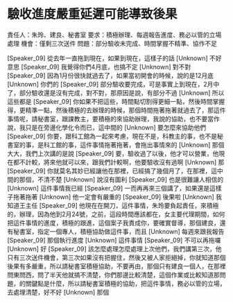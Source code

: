 # 驗收進度嚴重延遲可能導致後果
責任人：朱玲、建良、秘書室
要求：積極辦理、每週報告進度、務必以管的立場處理
機會：僅剩三次送件
問題：部分驗收未完成、時間掌握不精準、協作不足

[Speaker_09] 從去年一直拖到現在，如果到現在，這樣子的話
[Unknown] 不好意思
[Speaker_09] 我覺得你們4月底，也搞不定
[Unknown] 對不對
[Speaker_09] 因為1月份很快就過去了，如果當初開會的時候，說的是12月底
[Unknown] 你們的
[Speaker_09] 部分驗收要完成，可是事實上到現在，2月中了，部分驗收還是沒有完成，對不對，那原因是說，有部分不過
[Unknown] 所以這些都是
[Speaker_09] 你如果不把這些，時間點切割得更細一點，然後時間掌握得，更精準一點，然後積極的去辦理的時候，那個時間拖著拖著就過去了，那這件事情呢，請秘書室，跟課教主，要積極的來協助辦理，我說的協助，也不要當作說，我只是在旁邊化學化令而已，這中間的
[Unknown] 要怎麼來協助他們
[Speaker_09] 你要，跟科工館為一起來考慮，現在不是，科教主的事，也不是秘書室的事，是科工館的事，這件事情拖著拖著，會拖出事情來的
[Unknown] 那個大大，我們上次講的是說
[Speaker_09] 要，驗收過了以後，他才可以營業，他現在都不計較，將來他就可以來，跟我們計較啊，他要驗收沒有過啊
[Unknown] 那
[Speaker_09] 你就莫名其妙已經讓他在那裡，已經搞了幾個月了，在那裡，這中間的那個，不清不楚
[Unknown] 說沒有圖利
[Speaker_09] 也是很難讓人相信的
[Unknown] 這件事情我已經
[Speaker_09] 一而再再來三個講了，如果還是這樣子拖著拖著
[Unknown] 他一定會有嚴重的
[Speaker_09] 後果啦
[Unknown] 我知道王主任
[Speaker_09] 他現在在開刀，這件事情，朱玲要負起責任，來積極的，辦理，因為他到2月24號，之前，這段時間應該都在，女主要代理期間，如何把這件事情的進度，積極的跟進，這個案子我責成你，要確實督導，那個建良，還有秘書室，指定一個專人，積極協助做這件事，而且
[Unknown] 每週來跟我報告
[Speaker_09] 那個執行進度
[Unknown] 這件事情
[Speaker_09] 不可以再拖囉
[Unknown] 好
[Speaker_09] 該怎麼處理怎麼處理上次他們，我們講第三次，他只有三次送件機會，第三次如果沒有把握住，然後又被人家拒絕掉，你就知道那個後果有多嚴重，所以請秘書室積極協助，不要再由，那個只有建良一個人，在那裡問東問西，問了半天他就搞不清楚，你們那邊比較清楚，這個作業或比較知道那問題，的關鍵點是什麼，所以請秘書室積極的協助，把這件事情，務必以管的立場，去處理清楚，好不好
[Unknown] 那個
